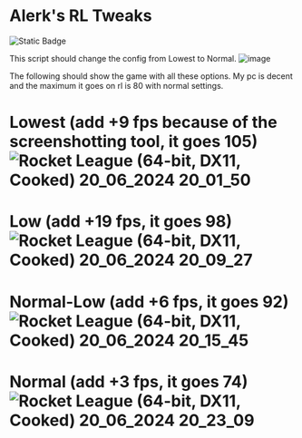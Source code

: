 # Alerk's RL Tweaks
![Static Badge](https://img.shields.io/badge/Alerk's_RL_Tweaks-Download-red?link=https%3A%2F%2Fgithub.com%2FAlerk09%2FRLTweaks%2Freleases)

This script should change the config from Lowest to Normal.
![image](https://github.com/Alerk09/RLTweaks/assets/95437457/f562751b-4114-44a4-a78b-d3732f7930f8)

The following should show the game with all these options. My pc is decent and the maximum it goes on rl is 80 with normal settings.

# Lowest (add +9 fps because of the screenshotting tool, it goes 105)![Rocket League (64-bit, DX11, Cooked) 20_06_2024 20_01_50](https://github.com/Alerk09/RLTweaks/assets/95437457/b5209769-896e-48a2-8327-19c32c0d34bc)

# Low (add +19 fps, it goes 98)![Rocket League (64-bit, DX11, Cooked) 20_06_2024 20_09_27](https://github.com/Alerk09/RLTweaks/assets/95437457/bd03516f-6f3c-4b48-bcc8-8ab3ed6daf35)

# Normal-Low (add +6 fps, it goes 92)![Rocket League (64-bit, DX11, Cooked) 20_06_2024 20_15_45](https://github.com/Alerk09/RLTweaks/assets/95437457/ff52c799-b3f0-4098-a6c8-902cd3c14c5f)

# Normal (add +3 fps, it goes 74)![Rocket League (64-bit, DX11, Cooked) 20_06_2024 20_23_09](https://github.com/Alerk09/RLTweaks/assets/95437457/e6a5b98f-e9b9-4106-9687-1596700ed0b7)




